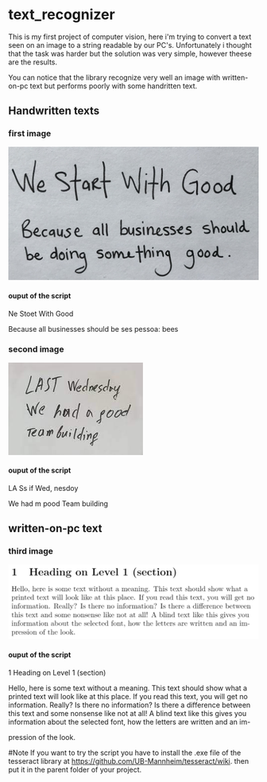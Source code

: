 # text_recognizer
This is my first project of computer vision, here i'm trying to convert a text seen on an image to a string readable by our PC's.
Unfortunately i thought that the task was harder but the solution was very simple, however theese are the results.

You can notice that the library recognize very well an image with written-on-pc text but performs poorly with some handritten text.



## Handwritten texts

### first image
![first_text_image](resources/img/img1.jpg)

#### ouput of the script
Ne Stoet With Good

Because all businesses should
be ses pessoa: bees


### second image
![first_text_image](resources/img/img2.jpg)

#### ouput of the script
LA Ss if Wed, nesdoy

We had m pood
Team building

## written-on-pc text

### third image
![first_text_image](resources/img/img3.png)

#### ouput of the script
1 Heading on Level 1 (section)

Hello, here is some text without a meaning. This text should show what a
printed text will look like at this place. If you read this text, you will get no
information. Really? Is there no information? Is there a difference between
this text and some nonsense like not at all! A blind text like this gives you
information about the selected font, how the letters are written and an im-

pression of the look.




#Note
If you want to try the script you have to install the .exe file of the tesseract library at  https://github.com/UB-Mannheim/tesseract/wiki.
then put it in the parent folder of your project.
